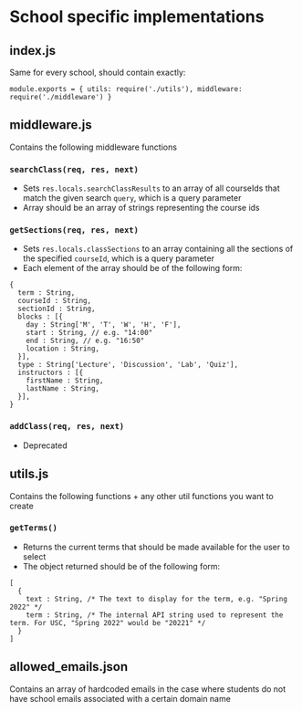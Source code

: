 # School specific implementations
## index.js
Same for every school, should contain exactly:
```
module.exports = { utils: require('./utils'), middleware: require('./middleware') }
```

## middleware.js
Contains the following middleware functions

### `searchClass(req, res, next)`
- Sets `res.locals.searchClassResults` to an array of all courseIds that match the given search `query`, which is a query parameter
- Array should be an array of strings representing the course ids

### `getSections(req, res, next)`
- Sets `res.locals.classSections` to an array containing all the sections of the specified `courseId`, which is a query parameter
- Each element of the array should be of the following form:
```
{
  term : String,
  courseId : String, 
  sectionId : String, 
  blocks : [{
    day : String['M', 'T', 'W', 'H', 'F'],
    start : String, // e.g. "14:00"
    end : String, // e.g. "16:50"
    location : String, 
  }], 
  type : String['Lecture', 'Discussion', 'Lab', 'Quiz'], 
  instructors : [{
    firstName : String,
    lastName : String,
  }],
}
```

### `addClass(req, res, next)`
- Deprecated

## utils.js
Contains the following functions + any other util functions you want to create

### `getTerms()`
- Returns the current terms that should be made available for the user to select
- The object returned should be of the following form:
```
[
  {
    text : String, /* The text to display for the term, e.g. "Spring 2022" */
    term : String, /* The internal API string used to represent the term. For USC, "Spring 2022" would be "20221" */
  }
]
```

## allowed_emails.json
Contains an array of hardcoded emails in the case where students do not have school emails associated with a certain domain name